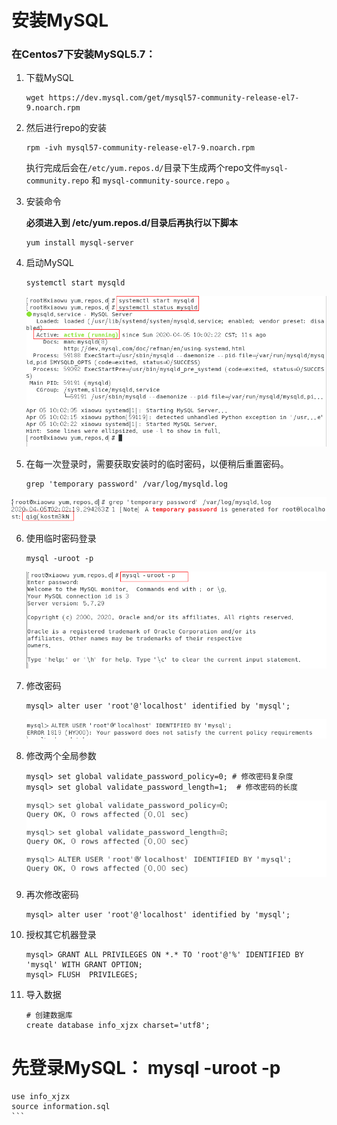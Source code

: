 # 安装MySQL

### 在Centos7下安装MySQL5.7：

1. 下载MySQL

   ```
   wget https://dev.mysql.com/get/mysql57-community-release-el7-9.noarch.rpm
   ```

2. 然后进行repo的安装

   ```
   rpm -ivh mysql57-community-release-el7-9.noarch.rpm
   ```

   执行完成后会在`/etc/yum.repos.d/`目录下生成两个repo文件`mysql-community.repo` 和  `mysql-community-source.repo` 。

3. 安装命令

   **必须进入到 /etc/yum.repos.d/目录后再执行以下脚本**

   ```
   yum install mysql-server
   ```

4. 启动MySQL

   ```
   systemctl start mysqld
   ```

   ![image-20200405102602425](../media/images/image-20200405102602425.png)



5. 在每一次登录时，需要获取安装时的临时密码，以便稍后重置密码。

   ```shell
   grep 'temporary password' /var/log/mysqld.log
   ```

![image-20200405102923825](../media/images/image-20200405102923825.png)

6. 使用临时密码登录

   ```mysql
   mysql -uroot -p
   ```

   ![image-20200405105436045](../media/images/image-20200405105436045.png)

7. 修改密码

   ```mysql
   mysql> alter user 'root'@'localhost' identified by 'mysql';
   ```

   ![image-20200405105513577](../media/images/image-20200405105513577.png)

8. 修改两个全局参数

   ```mysql
   mysql> set global validate_password_policy=0; # 修改密码复杂度
   mysql> set global validate_password_length=1;  # 修改密码的长度
   ```

   ![image-20200405105942266](../media/images/image-20200405105942266.png)

9. 再次修改密码

   ```mysql
   mysql> alter user 'root'@'localhost' identified by 'mysql';
   ```

   

10. 授权其它机器登录

    ```mysql
    mysql> GRANT ALL PRIVILEGES ON *.* TO 'root'@'%' IDENTIFIED BY 'mysql' WITH GRANT OPTION;
    mysql> FLUSH  PRIVILEGES;
    ```

    

11. 导入数据

    ```mysql
    # 创建数据库
    create database info_xjzx charset='utf8';
    
# 先登录MySQL： mysql -uroot -p
    use info_xjzx
    source information.sql
    ```
    
    



